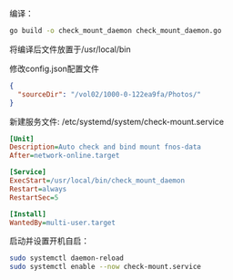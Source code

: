 编译：  
```bash
go build -o check_mount_daemon check_mount_daemon.go
```

将编译后文件放置于/usr/local/bin  

修改config.json配置文件  
```json
{
  "sourceDir": "/vol02/1000-0-122ea9fa/Photos/"
}
```

新建服务文件: /etc/systemd/system/check-mount.service  
```ini
[Unit]
Description=Auto check and bind mount fnos-data
After=network-online.target

[Service]
ExecStart=/usr/local/bin/check_mount_daemon
Restart=always
RestartSec=5

[Install]
WantedBy=multi-user.target

```

启动并设置开机自启：  
```bash
sudo systemctl daemon-reload
sudo systemctl enable --now check-mount.service
```

